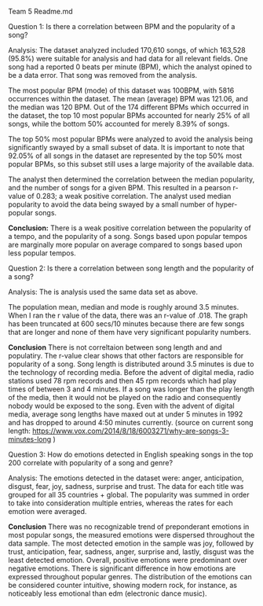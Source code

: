 Team 5 Readme.md

Question 1: 
Is there a correlation between BPM and the popularity of a song?

Analysis: 
The dataset analyzed included 170,610 songs, of which 163,528 (95.8%) were suitable for analysis and had data for all relevant fields. One song had a reported 0 beats per minute (BPM), which the analyst opined to be a data error. That song was removed from the analysis. 

The most popular BPM (mode) of this dataset was 100BPM, with 5816 occurrences within the dataset. The mean (average) BPM was 121.06, and the median was 120 BPM. Out of the 174 different BPMs which occurred in the dataset, the top 10 most popular BPMs accounted for nearly 25% of all songs, while the bottom 50% accounted for merely 8.39% of songs. 

The top 50% most popular BPMs were analyzed to avoid the analysis being significantly swayed by a small subset of data. It is important to note that 92.05% of all songs in the dataset are represented by the top 50% most popular BPMs, so this subset still uses a large majority of the available data. 

The analyst then determined the correlation between the median popularity, and the number of songs for a given BPM. This resulted in a pearson r-value of 0.283; a weak positive correlation. The analyst used median popularity to avoid the data being swayed by a small number of hyper-popular songs. 

__Conclusion:__ 
There is a weak positive correlation between the popularity of a tempo, and the popularity of a song. 
Songs based upon popular tempos are marginally more popular on average compared to songs based upon less popular tempos. 

Question 2:
Is there a correlation between song length and the popularity of a song?

Analysis:
The is analysis used the same data set as above. 

The population mean, median and mode is roughly around 3.5 minutes. When I ran the r value of the data, there was  an r-value of .018.  The graph has been truncated at 600 secs/10 minutes because there are few songs that are longer and none of them have very significant popularity numbers. 

__Conclusion__
There is not correltaion between song length and and populatiry. The r-value clear shows that other factors are responsible for popularity of a song. Song length is distributed around 3.5 minutes is due to the technology of recording media. Before the advent of digital media, radio stations used 78 rpm records and then 45 rpm records which had play times of between 3 and 4 minutes. If a song was longer than the play length of the media, then it would not be played on the radio and consequently nobody would be exposed to the song. Even with the advent of digital media, average song lengths have maxed out at under 5 minutes in 1992 and has dropped to around 4:50 minutes currently. (source on current song length: https://www.vox.com/2014/8/18/6003271/why-are-songs-3-minutes-long )


Question 3:
How do emotions detected in English speaking songs in the top 200 correlate with popularity of a song and genre?

Analysis:
The emotions detected in the dataset were: anger, anticipation, disgust, fear, joy, sadness, surprise and trust. The data for each title was grouped for all 35 countries + global. The popularity was summed in order to take into consideration multiple entries, whereas the rates for each emotion were averaged. 

__Conclusion__
There was no recognizable trend of preponderant emotions in most popular songs, the measured emotions were dispersed throughout the data sample.
The most detected emotion in the sample was joy, followed by trust, anticipation, fear, sadness, anger, surprise and, lastly, disgust was the least detected emotion. Overall, positive emotions were predominant over negative emotions.
There is significant difference in how emotions are expressed throughout popular genres. The distribution of the emotions can be considered counter intuitive, showing modern rock, for instance, as noticeably less emotional than edm (electronic dance music).

